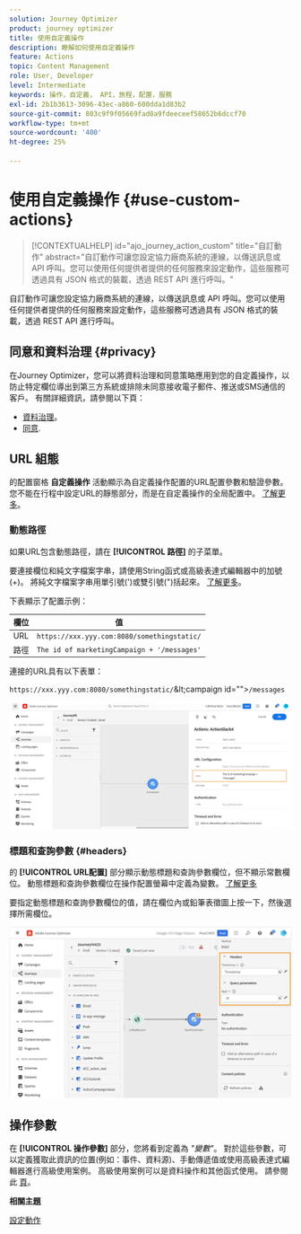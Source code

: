 ```yaml
---
solution: Journey Optimizer
product: journey optimizer
title: 使用自定義操作
description: 瞭解如何使用自定義操作
feature: Actions
topic: Content Management
role: User, Developer
level: Intermediate
keywords: 操作，自定義， API，旅程，配置，服務
exl-id: 2b1b3613-3096-43ec-a860-600dda1d83b2
source-git-commit: 803c9f9f05669fad0a9fdeeceef58652b6dccf70
workflow-type: tm+mt
source-wordcount: '400'
ht-degree: 25%

---
```


# 使用自定義操作 {#use-custom-actions}

>[!CONTEXTUALHELP]
>id="ajo_journey_action_custom"
>title="自訂動作"
>abstract="自訂動作可讓您設定協力廠商系統的連線，以傳送訊息或 API 呼叫。您可以使用任何提供者提供的任何服務來設定動作，這些服務可透過具有 JSON 格式的裝載，透過 REST API 進行呼叫。"

自訂動作可讓您設定協力廠商系統的連線，以傳送訊息或 API 呼叫。您可以使用任何提供者提供的任何服務來設定動作，這些服務可透過具有 JSON 格式的裝載，透過 REST API 進行呼叫。

## 同意和資料治理 {#privacy}

在Journey Optimizer，您可以將資料治理和同意策略應用到您的自定義操作，以防止特定欄位導出到第三方系統或排除未同意接收電子郵件、推送或SMS通信的客戶。 有關詳細資訊，請參閱以下頁：

* [資料治理](../action/action-privacy.md)。
* [同意](../action/consent.md).

## URL 組態

的配置窗格 **自定義操作** 活動顯示為自定義操作配置的URL配置參數和驗證參數。 您不能在行程中設定URL的靜態部分，而是在自定義操作的全局配置中。 [了解更多](../action/about-custom-action-configuration.md)。

### 動態路徑

如果URL包含動態路徑，請在 **[!UICONTROL 路徑]** 的子菜單。

要連接欄位和純文字檔案字串，請使用String函式或高級表達式編輯器中的加號(+)。 將純文字檔案字串用單引號(&#39;)或雙引號(&quot;)括起來。 [了解更多](expression/expressionadvanced.md)。

下表顯示了配置示例：

| 欄位 | 值 |
| --- | --- |
| URL | `https://xxx.yyy.com:8080/somethingstatic/` |
| 路徑 | `The id of marketingCampaign + '/messages'` |

連接的URL具有以下表單：

`https://xxx.yyy.com:8080/somethingstatic/`\&lt;campaign id=&quot;&quot;>`/messages`

![](assets/journey-custom-action-url.png)

### 標題和查詢參數 {#headers}

的 **[!UICONTROL URL配置]** 部分顯示動態標題和查詢參數欄位，但不顯示常數欄位。 動態標題和查詢參數欄位在操作配置螢幕中定義為變數。 [了解更多](../action/about-custom-action-configuration.md#url-configuration)

要指定動態標題和查詢參數欄位的值，請在欄位內或鉛筆表徵圖上按一下，然後選擇所需欄位。

![](assets/journey-dynamicheaderfield.png)

## 操作參數

在 **[!UICONTROL 操作參數]** 部分，您將看到定義為 _&quot;變數&quot;_。 對於這些參數，可以定義獲取此資訊的位置(例如：事件、資料源)、手動傳遞值或使用高級表達式編輯器進行高級使用案例。 高級使用案例可以是資料操作和其他函式使用。 請參閱此 [頁](expression/expressionadvanced.md)。

**相關主題**

[設定動作](../action/about-custom-action-configuration.md)
